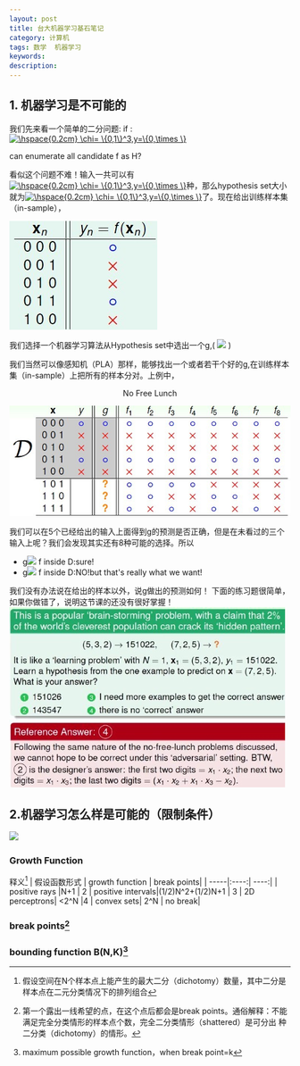 ```yaml
---
layout: post
title: 台大机器学习基石笔记
category: 计算机
tags: 数学  机器学习
keywords: 
description: 
---
```


## 1. 机器学习是不可能的<br>
我们先来看一个简单的二分问题:
if :<a href="https://www.codecogs.com/eqnedit.php?latex=\hspace{0.2cm}&space;\chi=&space;\{0,1\}^3,y=\{0,\times&space;\}" target="_blank"><img src="https://latex.codecogs.com/gif.latex?\hspace{0.2cm}&space;\chi=&space;\{0,1\}^3,y=\{0,\times&space;\}" title="\hspace{0.2cm} \chi= \{0,1\}^3,y=\{0,\times \}" /></a>  

can enumerate all candidate f as H?  

看似这个问题不难！输入一共可以有<a href="https://www.codecogs.com/eqnedit.php?latex=\hspace{0.2cm}&space;\chi=&space;\{0,1\}^3,y=\{0,\times&space;\}" target="_blank"><img src="https://latex.codecogs.com/gif.latex?\hspace{0.2cm}&space;\chi=&space;\{0,1\}^3,y=\{0,\times&space;\}" title="\hspace{0.2cm} \chi= \{0,1\}^3,y=\{0,\times \}" /></a>种，那么hypothesis set大小就为<a href="https://www.codecogs.com/eqnedit.php?latex=\hspace{0.2cm}&space;\chi=&space;\{0,1\}^3,y=\{0,\times&space;\}" target="_blank"><img src="https://latex.codecogs.com/gif.latex?\hspace{0.2cm}&space;\chi=&space;\{0,1\}^3,y=\{0,\times&space;\}" title="\hspace{0.2cm} \chi= \{0,1\}^3,y=\{0,\times \}" /></a>了。现在给出训练样本集（in-sample），    

![2](/public/img/4_1.jpg)   



我们选择一个机器学习算法从Hypothesis set中选出一个g,( <img src="http://www.forkosh.com/mathtex.cgi? \small pick\hspace{0.1cm}g\epsilon H,with \hspace{0.1cm}all\hspace{0.1cm} g(x_n)=y_n(like\hspace{0.1cm} PLA\hspace{0.2cm}algorithm).\hspace{0.2cm} \underline{Does\hspace{0.2cm} g\approx f?}">  )    

我们当然可以像感知机（PLA）那样，能够找出一个或者若干个好的g,在训练样本集（in-sample）上把所有的样本分对。上例中，
<center>No Free Lunch</center>     

![1](/public/img/4_2.jpg)   

我们可以在5个已经给出的输入上面得到g的预测是否正确，但是在未看过的三个输入上呢？我们会发现其实还有8种可能的选择。所以      

* g<img src="http://www.forkosh.com/mathtex.cgi? \small \approx"> f  inside D:sure!
* g<img src="http://www.forkosh.com/mathtex.cgi? \small \approx"> f  inside D:NO!but that's really what we want!   
 
我们没有办法说在给出的样本以外，说g做出的预测如何！
下面的练习题很简单，如果你做错了，说明这节课的还没有很好掌握！
![3](/public/img/4_1_funTime.jpg)
## 2.机器学习怎么样是可能的（限制条件）
<img src="http://www.forkosh.com/mathtex.cgi? \Large x=\frac{-b\pm\sqrt{b^2-4ac}}{2a}">



### Growth Function    
释义[^1] 
| 假设函数形式 | growth function | break points|
| -----|:----:|  ----:|
| positive rays   |N+1    | 2
| positive intervals|(1/2)N^2+(1/2)N+1 |  3
| 2D perceptrons| <2^N |4
| convex sets| 2^N |  no break|   

### break points[^2] 
### bounding function B(N,K)[^3]

[^1]:假设空间在N个样本点上能产生的最大二分（dichotomy）数量，其中二分是样本点在二元分类情况下的排列组合
[^2]: 第一个露出一线希望的点，在这个点后都会是break points。通俗解释：不能满足完全分类情形的样本点个数，完全二分类情形（shattered）是可分出  种二分类（dichotomy）的情形。

[^3]: maximum possible growth function，when break point=k